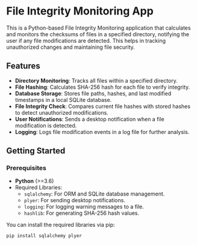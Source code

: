 # File Integrity Monitoring App

This is a Python-based File Integrity Monitoring application that calculates and monitors the checksums of files in a specified directory, notifying the user if any file modifications are detected. This helps in tracking unauthorized changes and maintaining file security.

## Features

- **Directory Monitoring**: Tracks all files within a specified directory.
- **File Hashing**: Calculates SHA-256 hash for each file to verify integrity.
- **Database Storage**: Stores file paths, hashes, and last modified timestamps in a local SQLite database.
- **File Integrity Check**: Compares current file hashes with stored hashes to detect unauthorized modifications.
- **User Notifications**: Sends a desktop notification when a file modification is detected.
- **Logging**: Logs file modification events in a log file for further analysis.

## Getting Started

### Prerequisites

- **Python** (>=3.6)
- Required Libraries:
  - `sqlalchemy`: For ORM and SQLite database management.
  - `plyer`: For sending desktop notifications.
  - `logging`: For logging warning messages to a file.
  - `hashlib`: For generating SHA-256 hash values.

You can install the required libraries via pip:

```bash
pip install sqlalchemy plyer
